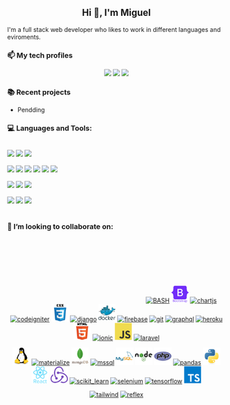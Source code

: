 <h2 align="center">Hi 👋, I'm Miguel</h2>
<p>I'm a full stack web developer who likes to work in different languages and eviroments.</p>

<h3 align="left">📫 My tech profiles</h3>
<p align="center">
  <a href="https://www.linkedin.com/in/miguelalfva/"><img src="https://img.shields.io/badge/linkedin-%230077B5.svg?&style=for-the-badge&logo=linkedin&logoColor=white" /></a>
  <a href="https://tryhackme.com/p/m0rb0"><img src="https://img.shields.io/badge/-TRYHACKME-critical?style=for-the-badge&logo=tryhackme" /></a>
  <a href="https://www.hackerrank.com/miguel_alfva"><img src="https://img.shields.io/badge/-HACKERRANK-333333?style=for-the-badge&logo=HackerRank" /></a>
</p>

<h3 align="left">📚 Recent projects</h3>
<p align="left">
  <ul>
    <li>
      Pendding
    </li>
  </ul>
</p>

<h3 align="left">💻 Languages and Tools:</h3>
<br>
<div alig="left">
  <img src="https://img.shields.io/badge/-PHP-292e33?logo=php&style=flat-square" />
  <img src="https://img.shields.io/badge/-Python-292e33?logo=python&style=flat-square" />
  <img src="https://img.shields.io/badge/-JavaScript-292e33?logo=javaScript&style=flat-square" />
</div>
<br/>
<div alig="left">
  <img src="https://img.shields.io/badge/-Larave-292e33?logo=Laravel&style=flat-square" />
  <img src="https://img.shields.io/badge/-Codeigniter-292e33?logo=CodeIgniter&style=flat-square" />
  <img src="https://img.shields.io/badge/-Jquery-292e33?logo=jQuery&style=flat-square" />
  <img src="https://img.shields.io/badge/-React-292e33?logo=React&style=flat-square" />
  <img src="https://img.shields.io/badge/-Ionic-292e33?logo=Ionic&style=flat-square" />
  <img src="https://img.shields.io/badge/-Django-292e33?logo=Django&style=flat-square" />
</div>
<br/>
<div alig="left">
  <img src="https://img.shields.io/badge/-MYSQL-292e33?logo=MySQL&style=flat-square" />
  <img src="https://img.shields.io/badge/-MSSQL-292e33?logo=MicrosoftSQLServer&style=flat-square" />
  <img src="https://img.shields.io/badge/-MongoDB-292e33?logo=MongoDB&style=flat-square" />
</div>
<br/>
<div alig="left">
  <img src="https://img.shields.io/badge/-Git-292e33?logo=Git&style=flat-square" />
  <img src="https://img.shields.io/badge/-Selenium-292e33?logo=Selenium&style=flat-square" />
  <img src="https://img.shields.io/badge/-Docker-292e33?logo=Docker&style=flat-square" />
</div>

<!-- <div align="center">
  <p>
    <img align="center" src="https://github-readme-stats.vercel.app/api/top-langs/?username=miguelalf&langs_count=4&layout=compact&theme=prussian&count_private=true" alt="miguelalf" />
  </p>
  <p>
    <img align="center" src="https://github-readme-stats.vercel.app/api?username=miguelalf&theme=prussian&show_icons=true&locale=en" alt="miguelalf" />
  </p>
  <p>
    <img align="center" src="https://github-readme-streak-stats.herokuapp.com/?user=miguelalf&theme=prussian" alt="miguelalf" />
  </p>
</div> -->

<br/>

<h3 align="left">👯 I’m looking to collaborate on:</h3>

<p align="center"> 
  <a href="https://www.gnu.org/software/bash/" target="_blank" style="display: inline-table;">
    <svg>
      <img src="https://upload.wikimedia.org/wikipedia/commons/4/4b/Bash_Logo_Colored.svg" title="BASH" alt="BASH" width="40" height="40" bgcolor="white" />
    </svg>
  </a>
  <a href="https://getbootstrap.com" target="_blank" style="display: inline-table;">
    <img src="https://raw.githubusercontent.com/devicons/devicon/master/icons/bootstrap/bootstrap-plain-wordmark.svg" alt="Bootstrap" width="40" height="40" title="Bootstrap"/>
  </a>
  <a href="https://www.chartjs.org" target="_blank" style="display: inline-table;">
    <img src="https://www.chartjs.org/media/logo-title.svg" alt="chartjs" width="40" height="40" title="Chartjs"/>
  </a>
  <a href="https://codeigniter.com" target="_blank" style="display: inline-table;">
    <img src="https://cdn.worldvectorlogo.com/logos/codeigniter.svg" alt="codeigniter" width="40" height="40" title="Codeigniter"/>
  </a>
  <a href="https://www.w3schools.com/css/" target="_blank" style="display: inline-table;">
    <img src="https://raw.githubusercontent.com/devicons/devicon/master/icons/css3/css3-original-wordmark.svg" alt="css3" width="40" height="40" title="CSS"/>
  </a>
  <a href="https://www.djangoproject.com/" target="_blank" style="display: inline-table;">
    <img src="https://static.djangoproject.com/img/logo-django.42234b631760.svg" alt="django" width="40" height="40" title="Django"/>
  </a>
  <a href="https://www.docker.com/" target="_blank" style="display: inline-table;">
    <img src="https://raw.githubusercontent.com/devicons/devicon/master/icons/docker/docker-original-wordmark.svg" alt="docker" width="40" height="40" title="Docker"/>
  </a>
  <a href="https://firebase.google.com/" target="_blank" style="display: inline-table;">
    <img src="https://www.vectorlogo.zone/logos/firebase/firebase-icon.svg" alt="firebase" width="40" height="40" title="Firebase"/>
  </a>
  <a href="https://git-scm.com/" target="_blank" style="display: inline-table;">
    <img src="https://www.vectorlogo.zone/logos/git-scm/git-scm-icon.svg" alt="git" width="40" height="40" title="Git"/>
  </a>
  <a href="https://graphql.org" target="_blank" style="display: inline-table;">
    <img src="https://www.vectorlogo.zone/logos/graphql/graphql-icon.svg" alt="graphql" width="40" height="40" title="GraphQL"/>
  </a>
  <a href="https://heroku.com" target="_blank" style="display: inline-table;">
    <img src="https://www.vectorlogo.zone/logos/heroku/heroku-icon.svg" alt="heroku" width="40" height="40" title="Heroku"/>
  </a>
  <a href="https://www.w3.org/html/" target="_blank" style="display: inline-table;">
    <img src="https://raw.githubusercontent.com/devicons/devicon/master/icons/html5/html5-original-wordmark.svg" alt="html5" width="40" height="40" title="HTML"/>
  </a>
  <a href="https://ionicframework.com" target="_blank" style="display: inline-table;">
    <img src="https://upload.wikimedia.org/wikipedia/commons/d/d1/Ionic_Logo.svg" alt="ionic" width="40" height="40"/>
  </a>
  <a href="https://developer.mozilla.org/en-US/docs/Web/JavaScript" target="_blank" style="display: inline-table;">
    <img src="https://raw.githubusercontent.com/devicons/devicon/master/icons/javascript/javascript-original.svg" alt="javascript" width="40" height="40" title="JS"/>
  </a>
  <a href="https://laravel.com/" target="_blank" style="display: inline-table;">
    <img src="https://laravel.com/img/logomark.min.svg" alt="laravel" width="40" height="40" title="Laravel"/>
  </a>
 </p>
 <p align="center">
  <a href="https://www.linux.org/" target="_blank" style="display: inline-table;">
    <img src="https://raw.githubusercontent.com/devicons/devicon/master/icons/linux/linux-original.svg" alt="linux" width="40" height="40" title="Linux"/>
  </a>
  <a href="https://materializecss.com/" target="_blank" style="display: inline-table;">
    <img src="https://raw.githubusercontent.com/prplx/svg-logos/5585531d45d294869c4eaab4d7cf2e9c167710a9/svg/materialize.svg" alt="materialize" width="40" height="40" title="Materialize"/>
  </a>
  <a href="https://www.mongodb.com/" target="_blank" style="display: inline-table;">
    <img src="https://raw.githubusercontent.com/devicons/devicon/master/icons/mongodb/mongodb-original-wordmark.svg" alt="mongodb" width="40" height="40" title="Mongo"/>
  </a>
  <a href="https://www.microsoft.com/en-us/sql-server" target="_blank" style="display: inline-table;">
    <img src="https://www.svgrepo.com/show/303229/microsoft-sql-server-logo.svg" alt="mssql" width="40" height="40" title="MSSQL"/>
  </a>
  <a href="https://www.mysql.com/" target="_blank" style="display: inline-table;">
    <img src="https://raw.githubusercontent.com/devicons/devicon/master/icons/mysql/mysql-original-wordmark.svg" alt="mysql" width="40" height="40" title="MYSQL"/>
  </a>
  <a href="https://nodejs.org" target="_blank" style="display: inline-table;">
    <img src="https://raw.githubusercontent.com/devicons/devicon/master/icons/nodejs/nodejs-original-wordmark.svg" alt="nodejs" width="40" height="40" alt="Node"/>
  </a>
  <a href="https://www.php.net" target="_blank" style="display: inline-table;">
    <img src="https://raw.githubusercontent.com/devicons/devicon/master/icons/php/php-original.svg" alt="php" width="40" height="40" title="PHP <3"/>
  </a>
  <a href="https://pandas.pydata.org/" target="_blank" style="display: inline-table;">
    <img src="https://pandas.pydata.org/static/img/pandas_white.svg" alt="pandas" width="40" height="40" title="Pandas"/>
  </a>
  <a href="https://www.python.org" target="_blank" style="display: inline-table;">
    <img src="https://raw.githubusercontent.com/devicons/devicon/master/icons/python/python-original.svg" alt="python" width="40" height="40" title="Python"/>
  </a>
  <a href="https://reactjs.org/" target="_blank" style="display: inline-table;">
    <img src="https://raw.githubusercontent.com/devicons/devicon/master/icons/react/react-original-wordmark.svg" alt="react" width="40" height="40" title="React"/>
  </a>
  <a href="https://redux.js.org" target="_blank" style="display: inline-table;">
    <img src="https://raw.githubusercontent.com/devicons/devicon/master/icons/redux/redux-original.svg" alt="redux" width="40" height="40" title="Redux"/>
  </a>
  <a href="https://scikit-learn.org/" target="_blank" style="display: inline-table;">
    <img src="https://upload.wikimedia.org/wikipedia/commons/0/05/Scikit_learn_logo_small.svg" alt="scikit_learn" width="40" height="40" title="SciKit"/>
  </a>
  <a href="https://www.selenium.dev" target="_blank" style="display: inline-table;">
    <img src="https://raw.githubusercontent.com/detain/svg-logos/780f25886640cef088af994181646db2f6b1a3f8/svg/selenium-logo.svg" alt="selenium" width="40" height="40" title="Selenium"/>
  </a>
  <a href="https://www.tensorflow.org" target="_blank" style="display: inline-table;">
    <img src="https://www.vectorlogo.zone/logos/tensorflow/tensorflow-icon.svg" alt="tensorflow" width="40" height="40" title="Tensorflow"/>
  </a>
  <a href="https://www.typescriptlang.org/" target="_blank" style="display: inline-table;">
    <img src="https://raw.githubusercontent.com/devicons/devicon/master/icons/typescript/typescript-original.svg" alt="typescript" width="40" height="40" title="Typescript"/>
  </a>
</p>

<p align="center">
  <a href="https://tailwindcss.com" target="_blank" style="display: inline-table;">
    <img src="https://raw.githubusercontent.com/tailwindlabs/tailwindcss/HEAD/.github/logo-light.svg" alt="tailwind" width="40" height="40" title="Tailwind"/>
  </a>
  <a href="https://reflex.dev" target="_blank" style="display: inline-table;">
    <img src="https://raw.githubusercontent.com/reflex-dev/reflex/main/docs/images/reflex_light.svg#gh-dark-mode-only" alt="reflex" width="40" height="40" title="Reflex"/>
  </a>
</p>

<!--
**miguelalf/miguelalf** is a ✨ _special_ ✨ repository because its `README.md` (this file) appears on your GitHub profile.

Here are some ideas to get you started:

- 🔭 I’m currently working on ...
- 🌱 I’m currently learning ...
- 👯 I’m looking to collaborate on ...
- 🤔 I’m looking for help with ...
- 💬 Ask me about ...
- 📫 How to reach me: ...
- 😄 Pronouns: ...
- ⚡ Fun fact: ...
-->
